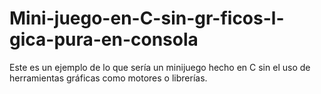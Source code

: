 # Mini-juego-en-C-sin-gr-ficos-l-gica-pura-en-consola
Este es un ejemplo de lo que sería un minijuego hecho en C sin el uso de herramientas gráficas como motores o librerías.
